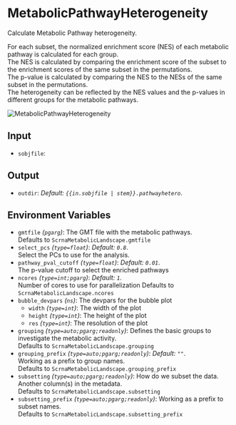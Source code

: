 # MetabolicPathwayHeterogeneity

Calculate Metabolic Pathway heterogeneity.

For each subset, the normalized enrichment score (NES) of each metabolic pathway
is calculated for each group.<br />
The NES is calculated by comparing the enrichment score of the subset to the
enrichment scores of the same subset in the permutations.<br />
The p-value is calculated by comparing the NES to the NESs of the same subset
in the permutations.<br />
The heterogeneity can be reflected by the NES values and the p-values in
different groups for the metabolic pathways.<br />

![MetabolicPathwayHeterogeneity](../latest/processes/images/MetabolicPathwayHeterogeneity.png)

## Input

- `sobjfile`:

## Output

- `outdir`: *Default: `{{in.sobjfile | stem}}.pathwayhetero`*. <br />

## Environment Variables

- `gmtfile` *(`pgarg`)*:
    The GMT file with the metabolic pathways.<br />
    Defaults to `ScrnaMetabolicLandscape.gmtfile`
- `select_pcs` *(`type=float`)*: *Default: `0.8`*. <br />
    Select the PCs to use for the analysis.<br />
- `pathway_pval_cutoff` *(`type=float`)*: *Default: `0.01`*. <br />
    The p-value cutoff to select
    the enriched pathways
- `ncores` *(`type=int;pgarg`)*: *Default: `1`*. <br />
    Number of cores to use for parallelization
    Defaults to `ScrnaMetabolicLandscape.ncores`
- `bubble_devpars` *(`ns`)*:
    The devpars for the bubble plot
    - `width` *(`type=int`)*:
        The width of the plot
    - `height` *(`type=int`)*:
        The height of the plot
    - `res` *(`type=int`)*:
        The resolution of the plot
- `grouping` *(`type=auto;pgarg;readonly`)*:
    Defines the basic groups to
    investigate the metabolic activity.<br />
    Defaults to `ScrnaMetabolicLandscape.grouping`
- `grouping_prefix` *(`type=auto;pgarg;readonly`)*: *Default: `""`*. <br />
    Working as a prefix to group
    names.<br />
    Defaults to `ScrnaMetabolicLandscape.grouping_prefix`
- `subsetting` *(`type=auto;pgarg;readonly`)*:
    How do we subset the data.<br />
    Another column(s) in the metadata.<br />
    Defaults to `ScrnaMetabolicLandscape.subsetting`
- `subsetting_prefix` *(`type=auto;pgarg;readonly`)*:
    Working as a prefix to
    subset names.<br />
    Defaults to `ScrnaMetabolicLandscape.subsetting_prefix`

